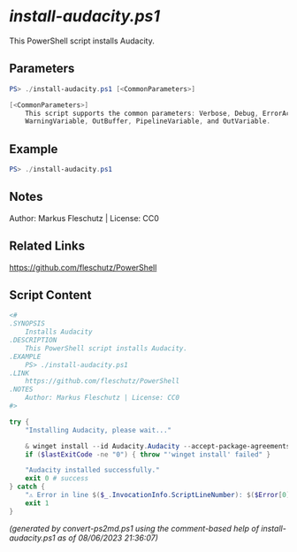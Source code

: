 *install-audacity.ps1*
================

This PowerShell script installs Audacity.

Parameters
----------
```powershell
PS> ./install-audacity.ps1 [<CommonParameters>]

[<CommonParameters>]
    This script supports the common parameters: Verbose, Debug, ErrorAction, ErrorVariable, WarningAction, 
    WarningVariable, OutBuffer, PipelineVariable, and OutVariable.
```

Example
-------
```powershell
PS> ./install-audacity.ps1

```

Notes
-----
Author: Markus Fleschutz | License: CC0

Related Links
-------------
https://github.com/fleschutz/PowerShell

Script Content
--------------
```powershell
<#
.SYNOPSIS
	Installs Audacity
.DESCRIPTION
	This PowerShell script installs Audacity.
.EXAMPLE
	PS> ./install-audacity.ps1
.LINK
	https://github.com/fleschutz/PowerShell
.NOTES
	Author: Markus Fleschutz | License: CC0
#>

try {
	"Installing Audacity, please wait..."

	& winget install --id Audacity.Audacity --accept-package-agreements --accept-source-agreements
	if ($lastExitCode -ne "0") { throw "'winget install' failed" }

	"Audacity installed successfully."
	exit 0 # success
} catch {
	"⚠️ Error in line $($_.InvocationInfo.ScriptLineNumber): $($Error[0])"
	exit 1
}
```

*(generated by convert-ps2md.ps1 using the comment-based help of install-audacity.ps1 as of 08/06/2023 21:36:07)*
